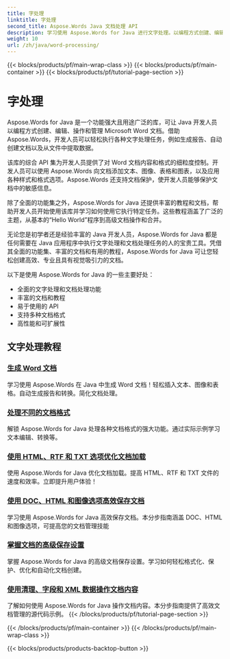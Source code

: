 ```yaml
---
title: 字处理
linktitle: 字处理
second_title: Aspose.Words Java 文档处理 API
description: 学习使用 Aspose.Words for Java 进行文字处理。以编程方式创建、编辑和操作文档。立即增强您的文档处理技能。
weight: 10
url: /zh/java/word-processing/
---
```


{{< blocks/products/pf/main-wrap-class >}}
{{< blocks/products/pf/main-container >}}
{{< blocks/products/pf/tutorial-page-section >}}

# 字处理


Aspose.Words for Java 是一个功能强大且用途广泛的库，可让 Java 开发人员以编程方式创建、编辑、操作和管理 Microsoft Word 文档。借助 Aspose.Words，开发人员可以轻松执行各种文字处理任务，例如生成报告、自动创建文档以及从文件中提取数据。

该库的综合 API 集为开发人员提供了对 Word 文档内容和格式的细粒度控制。开发人员可以使用 Aspose.Words 向文档添加文本、图像、表格和图表，以及应用各种样式和格式选项。Aspose.Words 还支持文档保护，使开发人员能够保护文档中的敏感信息。

除了全面的功能集之外，Aspose.Words for Java 还提供丰富的教程和文档，帮助开发人员开始使用该库并学习如何使用它执行特定任务。这些教程涵盖了广泛的主题，从基本的“Hello World”程序到高级文档操作和合并。

无论您是初学者还是经验丰富的 Java 开发人员，Aspose.Words for Java 都是任何需要在 Java 应用程序中执行文字处理和文档处理任务的人的宝贵工具。凭借其全面的功能集、丰富的文档和有用的教程，Aspose.Words for Java 可让您轻松创建高效、专业且具有视觉吸引力的文档。

以下是使用 Aspose.Words for Java 的一些主要好处：

* 全面的文字处理和文档处理功能
* 丰富的文档和教程
* 易于使用的 API
* 支持多种文档格式
* 高性能和可扩展性

## 文字处理教程

### [生成 Word 文档](./generate-word-document/)

学习使用 Aspose.Words 在 Java 中生成 Word 文档！轻松插入文本、图像和表格。自动生成报告和转换。简化文档处理。
### [处理不同的文档格式](./handling-different-document-formats/)
解锁 Aspose.Words for Java 处理各种文档格式的强大功能。通过实际示例学习文本编辑、转换等。
### [使用 HTML、RTF 和 TXT 选项优化文档加载](./optimizing-document-loading-options/)
使用 Aspose.Words for Java 优化文档加载。提高 HTML、RTF 和 TXT 文件的速度和效率。立即提升用户体验！
### [使用 DOC、HTML 和图像选项高效保存文档](./efficient-document-saving-options/)
学习使用 Aspose.Words for Java 高效保存文档。本分步指南涵盖 DOC、HTML 和图像选项，可提高您的文档管理技能
### [掌握文档的高级保存设置](./mastering-advanced-save-settings/)
掌握 Aspose.Words for Java 的高级文档保存设置。学习如何轻松格式化、保护、优化和自动化文档创建。
### [使用清理、字段和 XML 数据操作文档内容](./manipulating-document-content/)
了解如何使用 Aspose.Words for Java 操作文档内容。本分步指南提供了高效文档管理的源代码示例。
{{< /blocks/products/pf/tutorial-page-section >}}

{{< /blocks/products/pf/main-container >}}
{{< /blocks/products/pf/main-wrap-class >}}

{{< blocks/products/products-backtop-button >}}
